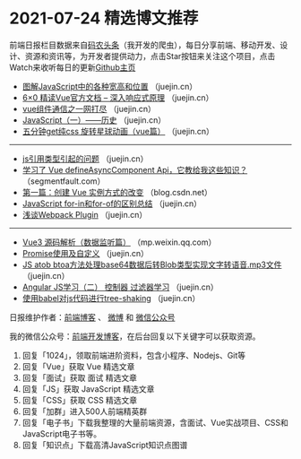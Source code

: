 # 2021-07-24 精选博文推荐

前端日报栏目数据来自[码农头条](http://hao.caibaojian.com.cn/)（我开发的爬虫），每日分享前端、移动开发、设计、资源和资讯等，为开发者提供动力，点击Star按钮来关注这个项目，点击Watch来收听每日的更新[Github主页](https://github.com/kujian/frontendDaily)
* [图解JavaScript中的各种宽高和位置](https://juejin.cn/post/6987963923236388900) （juejin.cn）
* [6&#215;0 精读Vue官方文档 &#8211; 深入响应式原理](https://juejin.cn/post/6987951646886068232) （juejin.cn）
* [vue组件通信之一网打尽](https://juejin.cn/post/6987949436500443172) （juejin.cn）
* [JavaScript（一）——历史](https://juejin.cn/post/6988061121471070216) （juejin.cn）
* [五分钟get纯css 旋转星球动画（vue篇）](https://juejin.cn/post/6987941038241349663) （juejin.cn）

***
* [js引用类型引起的问题](https://juejin.cn/post/6988059848407515150) （juejin.cn）
* [学习了 Vue defineAsyncComponent Api，它教给我这些知识？](https://segmentfault.com/a/1190000040271233) （segmentfault.com）
* [第一篇：创建 Vue 实例方式的改变](https://blog.csdn.net/mynewdays/article/details/119039490) （blog.csdn.net）
* [JavaScript for-in和for-of的区别总结](https://juejin.cn/post/6987894771008143397) （juejin.cn）
* [浅谈Webpack Plugin](https://juejin.cn/post/6988057258550624293) （juejin.cn）

***
* [Vue3 源码解析（数据监听篇）](https://mp.weixin.qq.com/s/lI3r-pTP1f-Fh3S4RSG_vA) （mp.weixin.qq.com）
* [Promise使用及自定义](https://juejin.cn/post/6988020285161095175) （juejin.cn）
* [JS atob btoa方法处理base64数据后转Blob类型实现文字转语音.mp3文件](https://juejin.cn/post/6988019896676253726) （juejin.cn）
* [Angular JS学习（二） 控制器 过滤器学习](https://juejin.cn/post/6987990915151298573) （juejin.cn）
* [使用babel对js代码进行tree-shaking](https://juejin.cn/post/6987970568775532558) （juejin.cn）

日报维护作者：[前端博客](http://caibaojian.com.cn/) 、 [微博](http://weibo.com/kujian) 和 [微信公众号](https://open.weixin.qq.com/qr/code?username=caibaojian_com)

我的微信公众号：[前端开发博客](https://open.weixin.qq.com/qr/code?username=caibaojian_com)，在后台回复以下关键字可以获取资源。

1. 回复「1024」，领取前端进阶资料，包含小程序、Nodejs、Git等
2. 回复「Vue」获取 Vue 精选文章
3. 回复「面试」获取 面试 精选文章
4. 回复「JS」获取 JavaScript 精选文章
5. 回复「CSS」获取 CSS 精选文章
6. 回复「加群」进入500人前端精英群
7. 回复「电子书」下载我整理的大量前端资源，含面试、Vue实战项目、CSS和JavaScript电子书等。
8. 回复「知识点」下载高清JavaScript知识点图谱